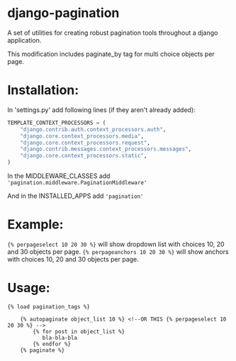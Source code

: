 django-pagination
=================

A set of utilities for creating robust pagination tools throughout a django application.

This modification includes paginate_by tag for multi choice objects per page.

Installation:
=================
In 'settings.py' add following lines (if they aren't already added):

```python
TEMPLATE_CONTEXT_PROCESSORS = (
    "django.contrib.auth.context_processors.auth",
    "django.core.context_processors.media",
    "django.core.context_processors.request",
    "django.contrib.messages.context_processors.messages",
    "django.core.context_processors.static",
)
```

In the MIDDLEWARE_CLASSES add ```'pagination.middleware.PaginationMiddleware'```

And in the INSTALLED_APPS add ```'pagination'```


Example:
=================
```{% perpageselect 10 20 30 %}``` will show dropdown list with choices 10, 20 and 30 objects per page.
```{% perpageanchors 10 20 30 %}``` will show anchors with choices 10, 20 and 30 objects per page.


Usage:
=================
```
{% load pagination_tags %}

    {% autopaginate object_list 10 %} <!--OR THIS {% perpageselect 10 20 30 %} -->
        {% for post in object_list %}
           bla-bla-bla
        {% endfor %}
    {% paginate %}
```
